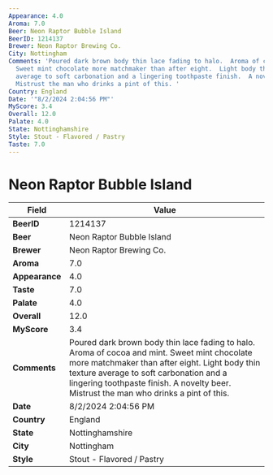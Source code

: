```yaml
---
Appearance: 4.0
Aroma: 7.0
Beer: Neon Raptor Bubble Island
BeerID: 1214137
Brewer: Neon Raptor Brewing Co.
City: Nottingham
Comments: 'Poured dark brown body thin lace fading to halo.  Aroma of cocoa and mint.
  Sweet mint chocolate more matchmaker than after eight.  Light body thin texture
  average to soft carbonation and a lingering toothpaste finish.  A novelty beer.
  Mistrust the man who drinks a pint of this. '
Country: England
Date: '"8/2/2024 2:04:56 PM"'
MyScore: 3.4
Overall: 12.0
Palate: 4.0
State: Nottinghamshire
Style: Stout - Flavored / Pastry
Taste: 7.0
---
```


# Neon Raptor Bubble Island

| Field         | Value |
|---------------|-------|
| **BeerID** | 1214137 |
| **Beer** | Neon Raptor Bubble Island |
| **Brewer** | Neon Raptor Brewing Co. |
| **Aroma** | 7.0 |
| **Appearance** | 4.0 |
| **Taste** | 7.0 |
| **Palate** | 4.0 |
| **Overall** | 12.0 |
| **MyScore** | 3.4 |
| **Comments** | Poured dark brown body thin lace fading to halo.  Aroma of cocoa and mint. Sweet mint chocolate more matchmaker than after eight.  Light body thin texture average to soft carbonation and a lingering toothpaste finish.  A novelty beer. Mistrust the man who drinks a pint of this.  |
| **Date** | 8/2/2024 2:04:56 PM |
| **Country** | England |
| **State** | Nottinghamshire |
| **City** | Nottingham |
| **Style** | Stout - Flavored / Pastry |
